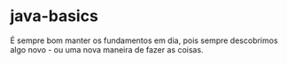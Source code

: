 # java-basics
É sempre bom manter os fundamentos em dia, pois sempre descobrimos algo novo - ou uma nova maneira de fazer as coisas.
